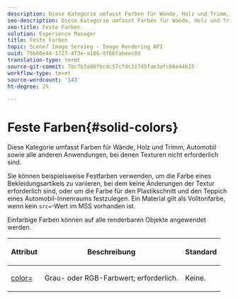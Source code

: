 ```yaml
---
description: Diese Kategorie umfasst Farben für Wände, Holz und Trimm, Automobil sowie alle anderen Anwendungen, bei denen Texturen nicht erforderlich sind.
seo-description: Diese Kategorie umfasst Farben für Wände, Holz und Trimm, Automobil sowie alle anderen Anwendungen, bei denen Texturen nicht erforderlich sind.
seo-title: Feste Farben
solution: Experience Manager
title: Feste Farben
topic: Scene7 Image Serving - Image Rendering API
uuid: 75b60e44-1727-4f3e-a186-df66fabeec0d
translation-type: tm+mt
source-git-commit: 7bc7b3a86fbcdc57cfdc31745fae3afc06e44b15
workflow-type: tm+mt
source-wordcount: '143'
ht-degree: 2%

---
```



# Feste Farben{#solid-colors}

Diese Kategorie umfasst Farben für Wände, Holz und Trimm, Automobil sowie alle anderen Anwendungen, bei denen Texturen nicht erforderlich sind.

Sie können beispielsweise Festfarben verwenden, um die Farbe eines Bekleidungsartikels zu variieren, bei dem keine Änderungen der Textur erforderlich sind, oder um die Farbe für den Plastikschnitt und den Teppich eines Automobil-Innenraums festzulegen. Ein Material gilt als Volltonfarbe, wenn kein `src=`-Wert im MSS vorhanden ist.

Einfarbige Farben können auf alle renderbaren Objekte angewendet werden.

<table id="table_9245240311A44659A74C7A5EDD7D1503"> 
 <thead> 
  <tr> 
   <th colname="col1" class="entry"> <p>Attribut </p> </th> 
   <th colname="col2" class="entry"> <p>Beschreibung </p> </th> 
   <th colname="col3" class="entry"> <p>Standard </p> </th> 
  </tr> 
 </thead>
 <tbody> 
  <tr> 
   <td colname="col1"> <p> <a href="../../../../../../ir-api/http-protocol/image-rendering-api-ref/c-ir-http-protocol-ref/c-ir-http-protocol-command-reference/r-ir-http-color.md#reference-ea3cba9edfe94dbab86d8f123a9ed0aa" type="reference" format="dita" scope="local"> <span class="codeph"> color=  </span> </a> </p> </td> 
   <td colname="col2"> <p> Grau- oder RGB-Farbwert; erforderlich. </p> </td> 
   <td colname="col3"> <p>Keine. </p> </td> 
  </tr> 
 </tbody> 
</table>

